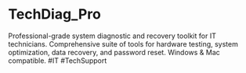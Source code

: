 # TechDiag_Pro
Professional-grade system diagnostic and recovery toolkit for IT technicians. Comprehensive suite of tools for hardware testing, system optimization, data recovery, and password reset. Windows &amp; Mac compatible. #IT #TechSupport
